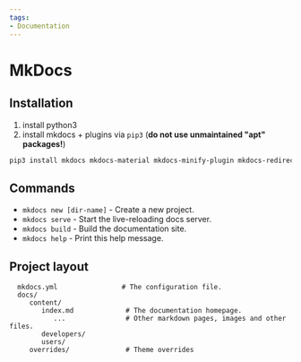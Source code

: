 ```yaml
---
tags:
- Documentation
---
```


# MkDocs

## Installation

1. install python3
2. install mkdocs + plugins via `pip3` (__do not use unmaintained "apt" packages!__)

```bash
pip3 install mkdocs mkdocs-material mkdocs-minify-plugin mkdocs-redirects
```

## Commands

* `mkdocs new [dir-name]` - Create a new project.
* `mkdocs serve` - Start the live-reloading docs server.
* `mkdocs build` - Build the documentation site.
* `mkdocs help` - Print this help message.

## Project layout

      mkdocs.yml                # The configuration file.
      docs/
         content/
            index.md             # The documentation homepage.
               ...               # Other markdown pages, images and other files.
            developers/
            users/
         overrides/              # Theme overrides
